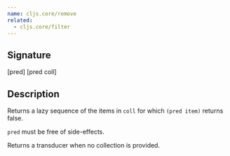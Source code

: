 ```yaml
---
name: cljs.core/remove
related:
  - cljs.core/filter
---
```


## Signature
[pred]
[pred coll]


## Description

Returns a lazy sequence of the items in `coll` for which `(pred item)` returns
false.

`pred` must be free of side-effects.

Returns a transducer when no collection is provided.
